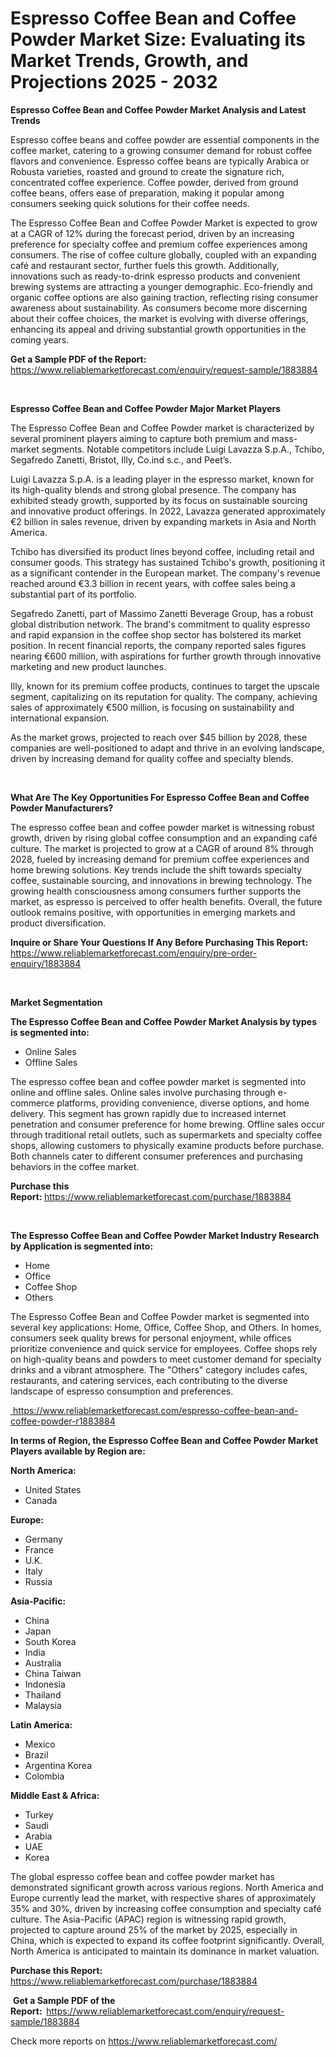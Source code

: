 <p><h1>Espresso Coffee Bean and Coffee Powder Market Size: Evaluating its Market Trends, Growth, and Projections 2025 - 2032</h1></p><p><strong>Espresso Coffee Bean and Coffee Powder Market Analysis and Latest Trends</strong></p>
<p><p>Espresso coffee beans and coffee powder are essential components in the coffee market, catering to a growing consumer demand for robust coffee flavors and convenience. Espresso coffee beans are typically Arabica or Robusta varieties, roasted and ground to create the signature rich, concentrated coffee experience. Coffee powder, derived from ground coffee beans, offers ease of preparation, making it popular among consumers seeking quick solutions for their coffee needs.</p><p>The Espresso Coffee Bean and Coffee Powder Market is expected to grow at a CAGR of 12% during the forecast period, driven by an increasing preference for specialty coffee and premium coffee experiences among consumers. The rise of coffee culture globally, coupled with an expanding café and restaurant sector, further fuels this growth. Additionally, innovations such as ready-to-drink espresso products and convenient brewing systems are attracting a younger demographic. Eco-friendly and organic coffee options are also gaining traction, reflecting rising consumer awareness about sustainability. As consumers become more discerning about their coffee choices, the market is evolving with diverse offerings, enhancing its appeal and driving substantial growth opportunities in the coming years.</p></p>
<p><strong>Get a Sample PDF of the Report:&nbsp;</strong> <a href="https://www.reliablemarketforecast.com/enquiry/request-sample/1883884?utm_campaign=3129&utm_medium=2&utm_source=Github&utm_content=ia&utm_term=06042025&utm_id=espresso-coffee-bean-and-coffee-powder">https://www.reliablemarketforecast.com/enquiry/request-sample/1883884</a></p>
<p>&nbsp;</p>
<p><strong>Espresso Coffee Bean and Coffee Powder Major Market Players</strong></p>
<p><p>The Espresso Coffee Bean and Coffee Powder market is characterized by several prominent players aiming to capture both premium and mass-market segments. Notable competitors include Luigi Lavazza S.p.A., Tchibo, Segafredo Zanetti, Bristot, Illy, Co.ind s.c., and Peet’s.</p><p>Luigi Lavazza S.p.A. is a leading player in the espresso market, known for its high-quality blends and strong global presence. The company has exhibited steady growth, supported by its focus on sustainable sourcing and innovative product offerings. In 2022, Lavazza generated approximately €2 billion in sales revenue, driven by expanding markets in Asia and North America.</p><p>Tchibo has diversified its product lines beyond coffee, including retail and consumer goods. This strategy has sustained Tchibo's growth, positioning it as a significant contender in the European market. The company's revenue reached around €3.3 billion in recent years, with coffee sales being a substantial part of its portfolio.</p><p>Segafredo Zanetti, part of Massimo Zanetti Beverage Group, has a robust global distribution network. The brand's commitment to quality espresso and rapid expansion in the coffee shop sector has bolstered its market position. In recent financial reports, the company reported sales figures nearing €600 million, with aspirations for further growth through innovative marketing and new product launches.</p><p>Illy, known for its premium coffee products, continues to target the upscale segment, capitalizing on its reputation for quality. The company, achieving sales of approximately €500 million, is focusing on sustainability and international expansion.</p><p>As the market grows, projected to reach over $45 billion by 2028, these companies are well-positioned to adapt and thrive in an evolving landscape, driven by increasing demand for quality coffee and specialty blends.</p></p>
<p>&nbsp;</p>
<p><strong>What Are The Key Opportunities For Espresso Coffee Bean and Coffee Powder Manufacturers?</strong></p>
<p><p>The espresso coffee bean and coffee powder market is witnessing robust growth, driven by rising global coffee consumption and an expanding café culture. The market is projected to grow at a CAGR of around 8% through 2028, fueled by increasing demand for premium coffee experiences and home brewing solutions. Key trends include the shift towards specialty coffee, sustainable sourcing, and innovations in brewing technology. The growing health consciousness among consumers further supports the market, as espresso is perceived to offer health benefits. Overall, the future outlook remains positive, with opportunities in emerging markets and product diversification.</p></p>
<p><strong>Inquire or Share Your Questions If Any Before Purchasing This Report:</strong> <a href="https://www.reliablemarketforecast.com/enquiry/pre-order-enquiry/1883884?utm_campaign=3129&utm_medium=2&utm_source=Github&utm_content=ia&utm_term=06042025&utm_id=espresso-coffee-bean-and-coffee-powder">https://www.reliablemarketforecast.com/enquiry/pre-order-enquiry/1883884</a></p>
<p>&nbsp;</p>
<p><strong>Market Segmentation</strong></p>
<p><strong>The Espresso Coffee Bean and Coffee Powder Market Analysis by types is segmented into:</strong></p>
<p><ul><li>Online Sales</li><li>Offline Sales</li></ul></p>
<p><p>The espresso coffee bean and coffee powder market is segmented into online and offline sales. Online sales involve purchasing through e-commerce platforms, providing convenience, diverse options, and home delivery. This segment has grown rapidly due to increased internet penetration and consumer preference for home brewing. Offline sales occur through traditional retail outlets, such as supermarkets and specialty coffee shops, allowing customers to physically examine products before purchase. Both channels cater to different consumer preferences and purchasing behaviors in the coffee market.</p></p>
<p><strong>Purchase this Report:&nbsp;</strong><a href="https://www.reliablemarketforecast.com/purchase/1883884?utm_campaign=3129&utm_medium=2&utm_source=Github&utm_content=ia&utm_term=06042025&utm_id=espresso-coffee-bean-and-coffee-powder">https://www.reliablemarketforecast.com/purchase/1883884</a></p>
<p>&nbsp;</p>
<p><strong>The Espresso Coffee Bean and Coffee Powder Market Industry Research by Application is segmented into:</strong></p>
<p><ul><li>Home</li><li>Office</li><li>Coffee Shop</li><li>Others</li></ul></p>
<p><p>The Espresso Coffee Bean and Coffee Powder market is segmented into several key applications: Home, Office, Coffee Shop, and Others. In homes, consumers seek quality brews for personal enjoyment, while offices prioritize convenience and quick service for employees. Coffee shops rely on high-quality beans and powders to meet customer demand for specialty drinks and a vibrant atmosphere. The "Others" category includes cafes, restaurants, and catering services, each contributing to the diverse landscape of espresso consumption and preferences.</p></p>
<p><a href="https://www.reliablemarketforecast.com/espresso-coffee-bean-and-coffee-powder-r1883884?utm_campaign=3129&utm_medium=2&utm_source=Github&utm_content=ia&utm_term=06042025&utm_id=espresso-coffee-bean-and-coffee-powder">&nbsp;https://www.reliablemarketforecast.com/espresso-coffee-bean-and-coffee-powder-r1883884</a></p>
<p><strong>In terms of Region, the Espresso Coffee Bean and Coffee Powder Market Players available by Region are:</strong></p>
<p>
    <p> <strong> North America: </strong>
        <ul>
            <li>United States</li>
            <li>Canada</li>
        </ul>
        </p> 
    <p> <strong> Europe: </strong>
        <ul>
            <li>Germany</li>
            <li>France</li>
            <li>U.K.</li>
            <li>Italy</li>
            <li>Russia</li>
        </ul>
        </p> 
    <p> <strong> Asia-Pacific: </strong>
        <ul>
            <li>China</li>
            <li>Japan</li>
            <li>South Korea</li>
            <li>India</li>
            <li>Australia</li>
            <li>China Taiwan</li>
            <li>Indonesia</li>
            <li>Thailand</li>
            <li>Malaysia</li>
        </ul>
        </p> 
    <p> <strong> Latin America: </strong>
        <ul>
            <li>Mexico</li>
            <li>Brazil</li>
            <li>Argentina Korea</li>
            <li>Colombia</li>
        </ul>
        </p> 
    <p> <strong> Middle East & Africa: </strong>
        <ul>
            <li>Turkey</li>
            <li>Saudi</li>
            <li>Arabia</li>
            <li>UAE</li>
            <li>Korea</li>
        </ul>
    </p>
    </p>
<p><p>The global espresso coffee bean and coffee powder market has demonstrated significant growth across various regions. North America and Europe currently lead the market, with respective shares of approximately 35% and 30%, driven by increasing coffee consumption and specialty café culture. The Asia-Pacific (APAC) region is witnessing rapid growth, projected to capture around 25% of the market by 2025, especially in China, which is expected to expand its coffee footprint significantly. Overall, North America is anticipated to maintain its dominance in market valuation.</p></p>
<p><strong>Purchase this Report: </strong><a href="https://www.reliablemarketforecast.com/purchase/1883884?utm_campaign=3129&utm_medium=2&utm_source=Github&utm_content=ia&utm_term=06042025&utm_id=espresso-coffee-bean-and-coffee-powder">https://www.reliablemarketforecast.com/purchase/1883884</a></p>
<p>&nbsp;<strong>Get a Sample PDF of the Report:&nbsp;&nbsp;</strong><a href="https://www.reliablemarketforecast.com/enquiry/request-sample/1883884?utm_campaign=3129&utm_medium=2&utm_source=Github&utm_content=ia&utm_term=06042025&utm_id=espresso-coffee-bean-and-coffee-powder">https://www.reliablemarketforecast.com/enquiry/request-sample/1883884</a></p>
<p><strong></strong></p>
<p>Check more reports on <a href="https://www.reliablemarketforecast.com/?utm_campaign=3129&utm_medium=2&utm_source=Github&utm_content=ia&utm_term=06042025&utm_id=espresso-coffee-bean-and-coffee-powder">https://www.reliablemarketforecast.com/</a></p>